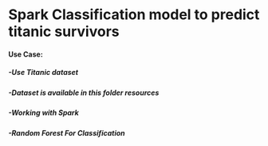 # Spark Classification model to predict titanic survivors

#### Use Case:
  ##### -Use Titanic dataset
  ##### -Dataset is available in this folder resources
  ##### -Working with Spark 
  ##### -Random Forest For Classification
